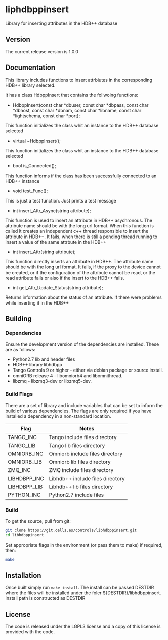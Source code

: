 # liphdbppinsert

Library for inserting attributes in the HDB++ database

## Version

The current release version is 1.0.0

## Documentation

This library includes functions to insert attrbiutes in the corresponding HDB++ library selected.

It has a class HdbppInsert that contains the follwoing functions:

- HdbppInsert(const char *dbuser, const char *dbpass,
					const char *dbhost, const char *dbnam,
					const char *libname, const char *lightschema,
					const char *port);

This function initializes the class whit an instance to the HDB++ database selected
					
- virtual ~HdbppInsert();

This function initializes the class whit an instance to the HDB++ database selected

- bool is_Connected();

This function informs if the class has been successfully connected to an HDB++ instance

- void test_Func();

This is just a test function. Just prints a test message

- int insert_Attr_Async(string attribute);

This function is used to insert an attribute in HDB++ asychronous. The attribute name should be with the long url format.
When this function is called it creates an independent c++ thread responsible to insert the attribute in HDB++. It fails, when there is 
still a pending thread running to insert a value of the same attrbute in the HDB++

- int insert_Attr(string attribute);

This function directly inserts an attribute in HDB++. The attribute name should be with the long url format. It fails, if the proxy to the device
cannot be created, or if the configuration of the attribute cannot be read, or the read attribute fails or also if the insert to the HDB++ fails.

- int get_Attr_Update_Status(string attribute);

Returns information about the status of an attribute. If there were problems while inserting it in the HDB++

## Building

### Dependencies

Ensure the development version of the dependencies are installed. These are as follows:

* Python2.7 lib and header files
* HDB++ library libhdbpp
* Tango Controls 9 or higher - either via debian package or source install.
* omniORB release 4 - libomniorb4 and libomnithread.
* libzmq - libzmq3-dev or libzmq5-dev.

### Build Flags

There are a set of library and include variables that can be set to inform the build of various dependencies. The flags are only required if you have installed a dependency in a non-standard location. 

| Flag | Notes |
|------|-------|
| TANGO_INC | Tango include files directory |
| TANGO_LIB | Tango lib files directory |
| OMNIORB_INC | Omniorb include files directory |
| OMNIORB_LIB | Omniorb lib files directory |
| ZMQ_INC | ZMQ include files directory |
| LIBHDBPP_INC | Libhdb++ include files directory |
| LIBHDBPP_LIB | Libhdb++ lib files directory |
| PYTHON_INC | Python2.7 include files |


### Build

To get the source, pull from git:

```bash
git clone https://git.cells.es/controls/libhdbppinsert.git
cd libhdbppinsert
```

Set appropriate flags in the environment (or pass them to make) if required, then:

```bash
make
```

## Installation

Once built simply run `make install`. The install can be passed DESTDIR where the files will be installed under the foler ${DESTDIR}/libhdbppinsert. Install path is constructed as DESTDIR

## License

The code is released under the LGPL3 license and a copy of this license is provided with the code. 
